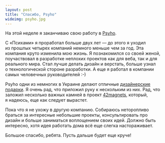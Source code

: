 ```yaml
---
layout: post
title: "Спасибо, Psyho"
wideimg: psyho.jpg
---
```


На этой неделе я заканчиваю свою работу в [Psyho](http://psyho.ua/).

С «Психами» я проработал больше двух лет — до этого я уходил из прошлых четырех компаний немного меньше чем за год. Эта компания круто изменила мою жизнь. Я познакомился со своей женой, поучаствовал в разработке неплохих проектов как для веба, так и для реального мира. Стал лучше делать дизайн и верстать, больше узнал о технологической стороне разработки. А еще я работал в компании самых человечных руководителей :-)

Psyho одни из немногих в Украине делают отличные [дизайнерские подарки](http://shop.psyho.ua/). Я очень рад, что приложил руку к нескольким из них. Рад, что заложил несколько важных камней в проект [42magnets](http://42magnets.com/), который, я надеюсь, еще как следует вырастет.

Пока что я не ухожу в другую компанию. Собираюсь неторопливо браться за интересные небольшие проекты, консультировать про дизайн и больше заниматься воплощением своих идей. Должно быть интересно, хотя идея работать дома всё еще слегка настораживает.

Большое спасибо, ребята. Пусть дальше будет еще круче!